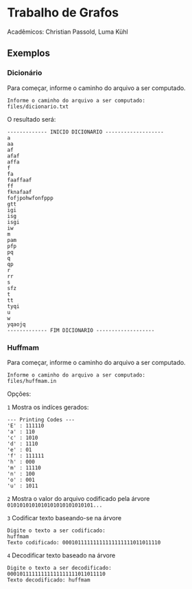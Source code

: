 # Trabalho de Grafos

Acadêmicos: Christian Passold, Luma Kühl

## Exemplos
### Dicionário

Para começar, informe o caminho do arquivo a ser computado.

```
Informe o caminho do arquivo a ser computado:
files/dicionario.txt
```

O resultado será:
```
------------- INICIO DICIONARIO -------------------
a
aa
af
afaf
affa
f
fa
faaffaaf
ff
fknafaaf
fofjpohwfonfppp
gtt
igi
isg
isgi
iw
m
pam
pfp
pq
q
qp
r
rr
s
sfz
t
tt
tyqi
u
w
yqaojq
------------- FIM DICIONARIO -------------------
```

### Huffmam

Para começar, informe o caminho do arquivo a ser computado.

```
Informe o caminho do arquivo a ser computado:
files/huffmam.in
```

Opções:

 `1` Mostra os indíces gerados:

```
--- Printing Codes ---
'E' : 111110
'a' : 110
'c' : 1010
'd' : 1110
'e' : 01
'f' : 111111
'h' : 000
'm' : 11110
'n' : 100
'o' : 001
'u' : 1011
```

`2` Mostra o valor do arquivo codificado pela árvore
`0101010101010101010101010101...`

`3` Codificar texto baseando-se na árvore

```
Digite o texto a ser codificado:
huffmam
Texto codificado: 00010111111111111111111011011110
```

`4` Decodificar texto baseado na árvore
```
Digite o texto a ser decodificado:
00010111111111111111111011011110
Texto decodificado: huffmam
```

